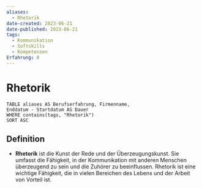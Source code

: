 ```yaml
---
aliases:
  - Rhetorik
date-created: 2023-06-21
date-published: 2023-06-21
tags:
  - Kommunikation
  - Softskills
  - Kompetenzen
Erfahrung: 0
---
```

# Rhetorik

```dataview
TABLE aliases AS Berufserfahrung, Firmenname,
Enddatum - Startdatum AS Dauer
WHERE contains(tags, "Rhetorik")
SORT ASC
```

## Definition

- **Rhetorik** ist die Kunst der Rede und der Überzeugungskunst. Sie umfasst die
  Fähigkeit, in der Kommunikation mit anderen Menschen überzeugend zu sein und
  die Zuhörer zu beeinflussen. Rhetorik ist eine wichtige Fähigkeit, die in
  vielen Bereichen des Lebens und der Arbeit von Vorteil ist.
